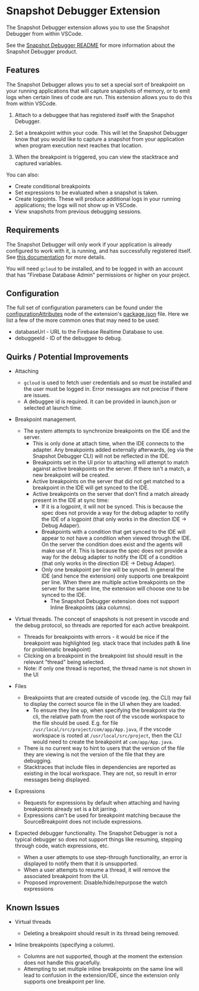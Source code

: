 # Snapshot Debugger Extension

The Snapshot Debugger extension allows you to use the Snapshot Debugger from within VSCode.

See the [Snapshot Debugger README][snapshot-debugger-readme]
for more information about the Snapshot Debugger product.

## Features

The Snapshot Debugger allows you to set a special sort of breakpoint on your running applications
that will capture snapshots of memory, or to emit logs when certain lines of code are run.
This extension allows you to do this from within VSCode.

1.  Attach to a debuggee that has registered itself with the Snapshot Debugger.

1.  Set a breakpoint within your code.  This will let the Snapshot Debugger know that you would like to capture a snapshot from your application when program execution next reaches that location.

1.  When the breakpoint is triggered, you can view the stacktrace and captured variables.

You can also:

*  Create conditional breakpoints
*  Set expressions to be evaluated when a snapshot is taken.
*  Create logpoints.  These will produce additional logs in your running applications; the logs will not show up in VSCode.
*  View snapshots from previous debugging sessions.

## Requirements

The Snapshot Debugger will only work if your application is already configured to work with it, is running, and has successfully registered itself.  See [this documentation][setting-up-in-application] for more details.

You will need `gcloud` to be installed, and to be logged in with an account that has "Firebase Database Admin" permissions or higher on your project.

## Configuration

The full set of configuration parameters can be found under the [configurationAttributes][configuration_attributes] node of the extension's [package.json][extension_package_json] file. Here we list a few of the more common ones that may need to be used:

* databaseUrl - URL to the Firebase Realtime Database to use.
* debuggeeId - ID of the debuggee to debug.

[configuration_attributes]: https://github.com/search?q=repo%3AGoogleCloudPlatform%2Fsnapshot-debugger+path%3Asnapshot_dbg_extension%2Fpackage.json+%22configurationAttributes%22&type=code
[extension_package_json]: https://github.com/GoogleCloudPlatform/snapshot-debugger/blob/main/snapshot_dbg_extension/package.json

## Quirks / Potential Improvements

* Attaching
  * `gcloud` is used to fetch user credentials and so must be installed and the user must be logged in.  Error messages are not precise if there are issues.
  * A debuggee id is required.  It can be provided in launch.json or selected at launch time.

* Breakpoint management.
  * The system attempts to synchronize breakpoints on the IDE and the server.
    * This is only done at attach time, when the IDE connects to the adapter.
      Any breakpoints added externally afterwards, (eg via the Snapshot Debugger
      CLI) will not be reflected in the IDE.
    * Breakpoints set in the UI prior to attaching will attempt to match against
      active breakpoints on the server. If there isn't a match, a new
      breakpoint will be created.
    * Active breakpoints on the server that did not get matched to a breakpoint
      in the IDE will get synced to the IDE.
    * Active breakpoints on the server that don't find a match already present
      in the IDE at sync time:
      * If it is a logpoint, it will not be synced. This is because the spec
        does not provide a way for the debug adapter to notify the IDE of a
        logpoint (that only works in the direction IDE -> Debug Adaper).
      * Breakpoints with a condition that get synced to the IDE will appear to
        not have a condition when viewed through the IDE. On the server the
        condition does exist and the agents will make use of it.  This is
        because the spec does not provide a way for the debug adapter to notify
        the IDE of a condition (that only works in the direction IDE -> Debug
        Adaper).
      * Only one breakpoint per line will be synced. In general the IDE (and
        hence the extension) only supports one breakpoint per line. When there
        are multiple active breakpoints on the server for the same line, the
        extension will choose one to be synced to the IDE.
        * The Snapshot Debugger extension does not support Inline Breakpoints (aka
          columns).

* Virtual threads.  The concept of snapshots is not present in vscode and the debug protocol, so threads
  are reported for each active breakpoint.
  * Threads for breakpoints with errors - it would be nice if the breakpoint was highlighted (eg. stack trace that includes path & line for problematic breakpoint)
  * Clicking on a breakpoint in the breakpoint list should result in the relevant "thread" being selected.
  * Note: if only one thread is reported, the thread name is not shown in the UI

* Files
  * Breakpoints that are created outside of vscode (eg. the CLI) may fail to display the correct source file in the UI when they are loaded.
    * To ensure they line up, when specifying the breakpoint via the cli, the
      relative path from the root of the vscode workspace to the file should be
      used. E.g. for file `/usr/local/src/project/com/app/App.java`, if the vscode
      workspace is rooted at `/usr/local/src/project`, then the CLI would need
      to create the breakpoint at `com/app/App.java`.
  * There is no current way to hint to users that the version of the file they are viewing is not the version of the file that they are debugging.
  * Stacktraces that include files in dependencies are reported as existing in the local workspace.  They are not, so result in error messages being displayed.

* Expressions
  * Requests for expressions by default when attaching and having breakpoints already set is a bit jarring.
  * Expressions can't be used for breakpoint matching because the SourceBreakpoint does not include expressions.

* Expected debugger functionality.  The Snapshot Debugger is not a typical debugger so does not support things like resuming, stepping through code, watch expressions, etc.
  * When a user attempts to use step-through functionality, an error is displayed to notify them that it is unsupported.
  * When a user attempts to resume a thread, it will remove the associated breakpoint from the UI.
  * Proposed improvement: Disable/hide/repurpose the watch expressions

## Known Issues

* Virtual threads
  * Deleting a breakpoint should result in its thread being removed.

* Inline breakpoints (specifying a column).
  * Columns are not supported, though at the moment the extension does not
    handle this gracefully.
  * Attempting to set multiple inline breakpoints on the same line will lead to
    confusion in the extension/IDE, since the extension only supports one
    breakpoint per line.


[snapshot-debugger-readme]: https://github.com/GoogleCloudPlatform/snapshot-debugger#readme
[setting-up-in-application]: https://github.com/GoogleCloudPlatform/snapshot-debugger#set-up-snapshot-debugger-in-your-google-cloud-project
